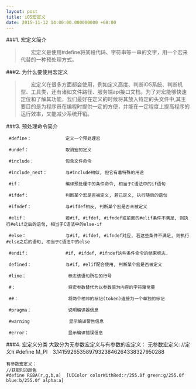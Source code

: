 ```yaml
---
layout: post
title: iOS宏定义
date: 2015-11-12 14:00:00.000000000 +08:00
---
```

###1. 宏定义简介

>　　宏定义是使用#define将某段代码、字符串等一串的文字，用一个宏来代替的一种预处理方式。

###2. 为什么要使用宏定义
>　　宏定义在很多方面都会使用，例如定义高度、判断iOS系统、判断机型、工具类，还有诸如文件路径、服务端api接口文档。为了对宏能够快速定位和了解其功能，我们最好在定义的时候将其放入特定的头文件中,其主要目的是为程序员在编程时提供一定的方便，并能在一定程度上提高程序的运行效率，又能减少系统开销。

###3. 预处理命令简介

     #define：             定义一个预处理宏

     #undef：              取消宏的定义

     #include：            包含文件命令

     #include_next：       与#include相似, 但它有着特殊的用途

     #if：                 编译预处理中的条件命令, 相当于C语法中的if语句

     #ifdef：              判断某个宏是否被定义, 若已定义, 执行随后的语句

     #ifndef：             与#ifdef相反, 判断某个宏是否未被定义

     #elif：               若#if, #ifdef, #ifndef或前面的#elif条件不满足, 则执行#elif之后的语句, 相当于C语法中的else-if

     #else：               与#if, #ifdef, #ifndef对应, 若这些条件不满足, 则执行#else之后的语句, 相当于C语法中的else

     #endif：              #if, #ifdef, #ifndef这些条件命令的结束标志.

     defined：             与#if, #elif配合使用, 判断某个宏是否被定义

     #line：                标志该语句所在的行号

     #：                    将宏参数替代为以参数值为内容的字符窜常量

     ##：                   将两个相邻的标记(token)连接为一个单独的标记

     #pragma：              说明编译器信息

     #warning               显示编译警告信息

     #error：               显示编译错误信息



###4. 宏定义分类
	大致分为无参数宏定义与有参数的宏定义：
	无参数宏定义:
	//定义π
	#define M_PI　3.14159265358979323846264338327950288

	有参数宏定义：
	//获取RGB颜色
	#define RGBA(r,g,b,a)  [UIColor colorWithRed:r/255.0f green:g/255.0f blue:b/255.0f alpha:a]
